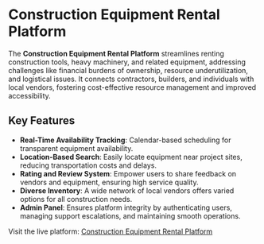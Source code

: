 # Construction Equipment Rental Platform

The **Construction Equipment Rental Platform** streamlines renting construction tools, heavy machinery, and related equipment, addressing challenges like financial burdens of ownership, resource underutilization, and logistical issues. It connects contractors, builders, and individuals with local vendors, fostering cost-effective resource management and improved accessibility.

## Key Features

- **Real-Time Availability Tracking**: Calendar-based scheduling for transparent equipment availability.
- **Location-Based Search**: Easily locate equipment near project sites, reducing transportation costs and delays.
- **Rating and Review System**: Empower users to share feedback on vendors and equipment, ensuring high service quality.
- **Diverse Inventory**: A wide network of local vendors offers varied options for all construction needs.
- **Admin Panel**: Ensures platform integrity by authenticating users, managing support escalations, and maintaining smooth operations.

Visit the live platform: [Construction Equipment Rental Platform](https://equipmate.onrender.com)

